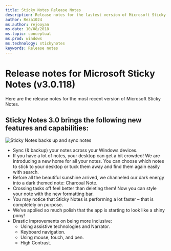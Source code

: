 ```yaml
---
title: Sticky Notes Release Notes
description: Release notes for the lastest version of Microsoft Sticky Notes. 
author: Reza1024
ms.author: rejooyan
ms.date: 10/08/2018
ms.topic: conceptual
ms.prod: windows
ms.technology: stickynotes
keywords: Release notes
---
```


# Release notes for Microsoft Sticky Notes (v3.0.118)

Here are the release notes for the most recent version of Microsoft Sticky Notes.


## Sticky Notes 3.0 brings the following new features and capabilities:
![Sticky Notes backs up and sync notes](https://user-images.githubusercontent.com/6832601/45984184-b6969180-c014-11e8-841f-d5fa0c72e8d2.gif)
* Sync (& backup) your notes across your Windows devices.
* If you have a lot of notes, your desktop can get a bit crowded! We are introducing a new home for all your notes. You can choose which notes to stick to your desktop or tuck them away and find them again easily with search.
* Before all the beautiful sunshine arrived, we channeled our dark energy into a dark themed note: Charcoal Note.
* Crossing tasks off feel better than deleting them! Now you can style your note with the new formatting bar.
* You may notice that Sticky Notes is performing a lot faster – that is completely on purpose.
* We’ve applied so much polish that the app is starting to look like a shiny pony!
* Drastic improvements on being more inclusive:
    * Using assistive technologies and Narrator.
    * Keyboard navigation.
    * Using mouse, touch, and pen.
    * High Contrast.

